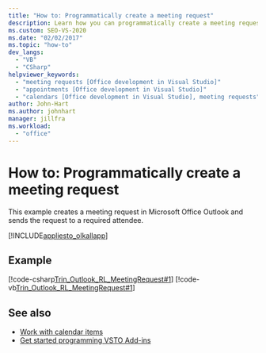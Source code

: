 ```yaml
---
title: "How to: Programmatically create a meeting request"
description: Learn how you can programmatically create a meeting request in Microsoft Office Outlook and send the request to a required attendee.
ms.custom: SEO-VS-2020
ms.date: "02/02/2017"
ms.topic: "how-to"
dev_langs:
  - "VB"
  - "CSharp"
helpviewer_keywords:
  - "meeting requests [Office development in Visual Studio]"
  - "appointments [Office development in Visual Studio]"
  - "calendars [Office development in Visual Studio], meeting requests"
author: John-Hart
ms.author: johnhart
manager: jillfra
ms.workload:
  - "office"
---
```

# How to: Programmatically create a meeting request
  This example creates a meeting request in Microsoft Office Outlook and sends the request to a required attendee.

 [!INCLUDE[appliesto_olkallapp](../vsto/includes/appliesto-olkallapp-md.md)]

## Example
 [!code-csharp[Trin_Outlook_RL_MeetingRequest#1](../vsto/codesnippet/CSharp/Trin_Outlook_RL_MeetingRequest/thisaddin.cs#1)]
 [!code-vb[Trin_Outlook_RL_MeetingRequest#1](../vsto/codesnippet/VisualBasic/Trin_Outlook_RL_MeetingRequest/thisaddin.vb#1)]

## See also
- [Work with calendar items](../vsto/working-with-calendar-items.md)
- [Get started programming VSTO Add-ins](../vsto/getting-started-programming-vsto-add-ins.md)

